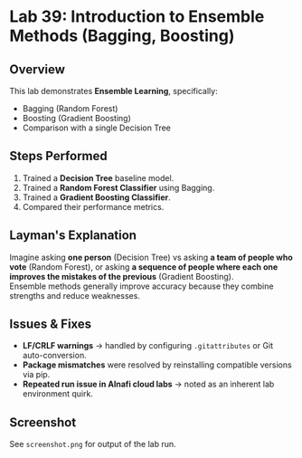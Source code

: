 # Lab 39: Introduction to Ensemble Methods (Bagging, Boosting)

## Overview
This lab demonstrates **Ensemble Learning**, specifically:
- Bagging (Random Forest)
- Boosting (Gradient Boosting)
- Comparison with a single Decision Tree

## Steps Performed
1. Trained a **Decision Tree** baseline model.
2. Trained a **Random Forest Classifier** using Bagging.
3. Trained a **Gradient Boosting Classifier**.
4. Compared their performance metrics.

## Layman's Explanation
Imagine asking **one person** (Decision Tree) vs asking **a team of people who vote** (Random Forest), or asking **a sequence of people where each one improves the mistakes of the previous** (Gradient Boosting).  
Ensemble methods generally improve accuracy because they combine strengths and reduce weaknesses.

## Issues & Fixes
- **LF/CRLF warnings** → handled by configuring `.gitattributes` or Git auto-conversion.
- **Package mismatches** were resolved by reinstalling compatible versions via pip.
- **Repeated run issue in Alnafi cloud labs** → noted as an inherent lab environment quirk.

## Screenshot
See `screenshot.png` for output of the lab run.

